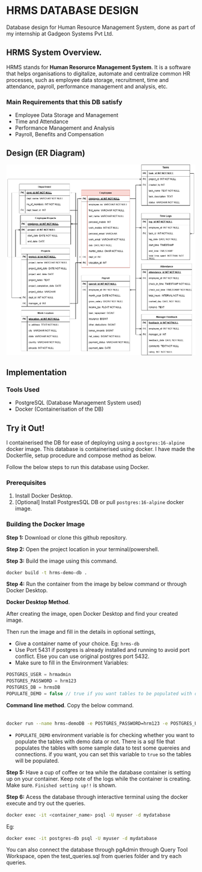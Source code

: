 # HRMS DATABASE DESIGN

Database design for Human Resource Management System, done as part of my internship at Gadgeon Systems Pvt Ltd.

## HRMS System Overview.

HRMS stands for **Human Resorurce Management System**. It is a software that helps organisations to digitalize, automate and centralize common HR processes, such as employee data storage, recruitment, time and attendance, payroll, performance management and analysis, etc.

### Main Requirements that this DB satisfy

- Employee Data Storage and Management
- Time and Attendance
- Performance Management and Analysis
- Payroll, Benefits and Compensation

## Design (ER Diagram)

![image](./ER_DIAGRAMS/HRMS_ER_DIAGRAM.png)

## Implementation

### Tools Used

- PostgreSQL (Database Management System used)
- Docker  (Containerisation of the DB)


## Try it Out!

I containerised the DB for ease of deploying using a ```postgres:16-alpine``` docker image. This database is containerised using docker. I have made the Dockerfile, setup procedure and compose method as below. 

Follow the below steps to run this database using Docker.

### Prerequisites
1. Install Docker Desktop.
2. [Optional] Install PostgresSQL DB or pull  ```postgres:16-alpine``` docker image.

### Building the Docker Image

**Step 1:** Download or clone this github repository.

**Step 2:** Open the project location in your terminal/powershell.

**Step 3:** Build the image using this command.
```sh
docker build -t hrms-demo-db .
```

**Step 4:** Run the container from the image by below command or through Docker Desktop.

**Docker Desktop Method**.

 After creating the image, open Docker Desktop and find your created image.

 Then run the image and fill in the details in optional settings,
 - Give a container name of your choice. Eg: ```hrms-db```
 - Use Port 5431 if postgres is already installed and running to avoid port conflict. Else you can use original postgres port 5432.
 - Make sure to fill in the Environment Variables:
 ```js
POSTGRES_USER = hrmadmin
POSTGRES_PASSWORD = hrm123
POSTGRES_DB = hrmsDB
POPULATE_DEMO = false // true if you want tables to be populated with demo values
 
 ``` 

**Command line method**. Copy the below command.
```sh

docker run --name hrms-demoDB -e POSTGRES_PASSWORD=hrm123 -e POSTGRES_USER=hrmadmin -e POSTGRES_DB=hrmsDB -e POPULATE_DEMO="true" -p 5431:5432 -d postgres

```
 
 
 - ```POPULATE_DEMO``` environment variable is for checking whether you want to populate the tables with demo data or not. There is a sql file that populates the tables with some sample data to test some quereies and connections. if you want, you can set this variable to ```true``` so the tables will be populated.

**Step 5:** Have a cup of coffee or tea while the database container is setting up on your container. Keep note of the logs while the container is creating. Make sure. ```Finished setting up!!``` is shown.

**Step 6:** Acess the database through interactive terminal using the docker execute and try out the queries.
```sh
docker exec -it <container_name> psql -U myuser -d mydatabase
```
Eg:
```sh
docker exec -it postgres-db psql -U myuser -d mydatabase
```

You can also connect the database through pgAdmin through Query Tool Workspace, open the test_queries.sql from queries folder and try each queries.
